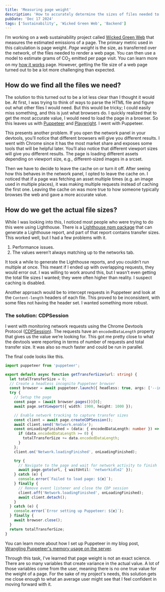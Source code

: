 ```yaml
---
title: 'Measuring page weight'
description: 'How to accurately determine the sizes of files needed to render a web page.'
pubDate: 'Dec 17 2024'
tags: ['Sustainability', 'Wicked Green Web', 'Backend']
---
```


I’m working on a web sustainability project called [Wicked Green Web](https://www.wickedgreenweb.dev/) that measures the estimated emissions of a page. The primary metric used in this calculation is page weight. <dfn>Page weight</dfn> is the size, as transferred over the network, of the files needed to render a web page. You can then use a model to estimate grams of CO<sub>2</sub> emitted per page visit. You can learn more on my [how it works](https://www.wickedgreenweb.dev/how-it-works) page. However, getting the file size of a web page turned out to be a lot more challenging than expected.

## How do we find all the files we need?

The solution to this turned out to be a lot less clear than I thought it would be. At first, I was trying to think of ways to parse the HTML file and figure out what other files I would need. But this would be tricky; I could easily miss something, and this is just what browsers do. I quickly realized that to get the most accurate value, I would need to load the page in a browser. So this leaves us with [Puppeteer](https://pptr.dev/) and [Playwright](https://playwright.dev/). I went with Puppeteer.

This presents another problem. If you open the network panel in your devtools, you’ll notice that different browsers will give you different results. I went with Chrome since it has the most market share and exposes some tools that will be helpful later. You’ll also notice that different viewport sizes will give you different results. The page is loading different assets depending on viewport size, e.g., different-sized images in a srcset.

Then we have to decide to leave the cache on or turn it off. After seeing how this behaves in the network panel, I opted to leave the cache on. I noticed that if a page was fetching an asset multiple times (e.g. an image used in multiple places), it was making multiple requests instead of caching the first one. Leaving the cache on was more true to how someone typically browses the web and gave a more accurate value.

## How do we get the actual file sizes?

While I was looking into this, I noticed most people who were trying to do this were using Lighthouse. There is a [Lighthouse npm package](https://www.npmjs.com/package/lighthouse) that can generate a Lighthouse report, and part of that report contains transfer sizes. This worked well, but I had a few problems with it.

1. Performance issues.
2. The values weren’t always matching up to the networks tab.

It took a while to generate the Lighthouse reports, and you couldn’t run multiple at once. This meant if I ended up with overlapping requests, they would error out. I was willing to work around this, but I wasn’t even getting the total file sizes I wanted; they were often higher than reality. I suspect caching is disabled.

Another approach would be to intercept requests in Puppeteer and look at the `Content-length` headers of each file. This proved to be inconsistent, with some files not having the header set. I wanted something more robust.

### The solution: CDPSession

I went with monitoring network requests using the Chrome Devtools Protocol ([CDPSession](https://pptr.dev/api/puppeteer.cdpsession)). The requests have an `encodedDataLength` property that gives us the value we’re looking for. This got me pretty close to what the devtools were reporting in terms of number of requests and total transfer size. It was also so much faster and could be run in parallel.

The final code looks like this.

```typescript
import puppeteer from 'puppeteer';

export default async function getTransferSize(url: string) {
  let totalTransferSize = 0;
  // Create a headless incognito Puppeteer browser
  const browser = await puppeteer.launch({ headless: true, args: ['--incognito'] });
  try {
    // Setup the page
    const page = (await browser.pages())[0];
    await page.setViewport({ width: 1900, height: 1000 });

    // Enable network tracking to capture transfer sizes
    const client = await page.createCDPSession();
    await client.send('Network.enable');
    const onLoadingFinished = (data: { encodedDataLength: number }) => {
      if (data.encodedDataLength >= 0) {
        totalTransferSize += data.encodedDataLength;
      }
    };
    client.on('Network.loadingFinished', onLoadingFinished);

    try {
      // Navigate to the page and wait for network activity to finish
      await page.goto(url, { waitUntil: 'networkidle2' });
    } catch (e) {
      console.error(`Failed to load page: ${e}`);
    } finally {
      // Remove event listener and close the CDP session
      client.off('Network.loadingFinished', onLoadingFinished);
      await client.detach();
    }
  } catch (e) {
    console.error(`Error setting up Puppeteer: ${e}`);
  } finally {
    await browser.close();
  }
  return totalTransferSize;
}
```

You can learn more about how I set up Puppeteer in my blog post, [Wrangling Puppeteer's memory usage on the server](https://www.ashjohns.dev/blog/headless-puppeteer/).

Through this task, I've learned that page weight is not an exact science. There are so many variables that create variance in the actual value. A lot of those variables come from the user, meaning there is no one true value for the weight of a page. For the sake of my project's needs, this solution gets me close enough to what an average user might see that I feel confident in moving forward with it.

